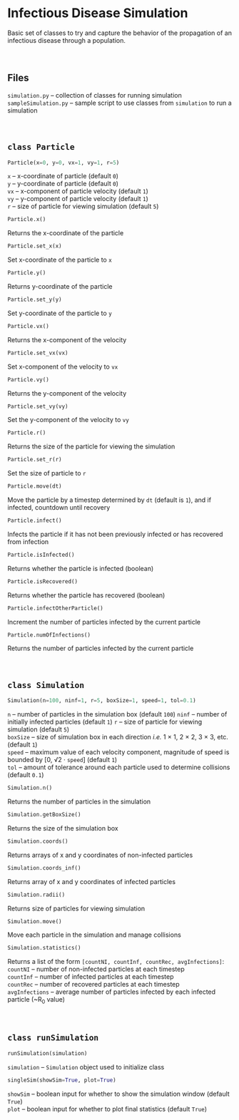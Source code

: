 # Infectious Disease Simulation

Basic set of classes to try and capture the behavior of the propagation of an infectious disease through a population.  
&nbsp;  
&nbsp;  

## Files  
`simulation.py` – collection of classes for running simulation  
`sampleSimulation.py` – sample script to use classes from `simulation` to run a simulation  
&nbsp;  
&nbsp;  

## `class Particle` 
```python
Particle(x=0, y=0, vx=1, vy=1, r=5)
```
`x` &ndash; x-coordinate of particle (default `0`)  
`y` &ndash; y-coordinate of particle (default `0`)  
`vx` &ndash; x-component of particle velocity (default `1`)  
`vy` &ndash; y-component of particle velocity (default `1`)  
`r` &ndash; size of particle for viewing simulation (default `5`)  

```python
Particle.x()
```
Returns the x-coordinate of the particle  

```python
Particle.set_x(x)
```
Set x-coordinate of the particle to `x`  

```python
Particle.y()
```
Returns y-coordinate of the particle  

```python
Particle.set_y(y)
```
Set y-coordinate of the particle to `y`  

```python
Particle.vx()
```
Returns the x-component of the velocity  

```python
Particle.set_vx(vx)
```
Set x-component of the velocity to `vx`  

```python
Particle.vy()
```
Returns the y-component of the velocity  

```python
Particle.set_vy(vy)
```
Set the y-component of the velocity to `vy`  

```python
Particle.r()
```
Returns the size of the particle for viewing the simulation  

```python
Particle.set_r(r)
```
Set the size of particle to `r`  

```python
Particle.move(dt)
```
Move the particle by a timestep determined by `dt` (default is `1`), and if infected, countdown until recovery  

```python
Particle.infect()
```
Infects the particle if it has not been previously infected or has recovered from infection  

```python
Particle.isInfected()
```
Returns whether the particle is infected (boolean)  

```python
Particle.isRecovered()
```
Returns whether the particle has recovered (boolean)  

```python
Particle.infectOtherParticle()
```
Increment the number of particles infected by the current particle  

```python
Particle.numOfInfections()
```
Returns the number of particles infected by the current particle  
&nbsp;  
&nbsp;  

## `class Simulation`
```python
Simulation(n=100, ninf=1, r=5, boxSize=1, speed=1, tol=0.1)
```
`n` &ndash; number of particles in the simulation box (default `100`)
`ninf` &ndash; number of initially infected particles (default `1`)
`r` &ndash; size of particle for viewing simulation (default `5`)  
`boxSize` &ndash; size of simulation box in each direction <i>i.e.</i> 1 &times; 1, 2 &times; 2, 3 &times; 3, etc. (default `1`)  
`speed` &ndash; maximum value of each velocity component, magnitude of speed is bounded by [0, &radic;2 &middot; `speed`] (default `1`)  
`tol` &ndash; amount of tolerance around each particle used to determine collisions (default `0.1`)  

```python
Simulation.n()
```
Returns the number of particles in the simulation  

```python
Simulation.getBoxSize()
```
Returns the size of the simulation box  

```python
Simulation.coords()
```
Returns arrays of x and y coordinates of non-infected particles  

```python
Simulation.coords_inf()
```
Returns array of x and y coordinates of infected particles  

```python
Simulation.radii()
```
Returns size of particles for viewing simulation  

```python
Simulation.move()
```
Move each particle in the simulation and manage collisions  

```python
Simulation.statistics()
```
Returns a list of the form `[countNI, countInf, countRec, avgInfections]`:  
`countNI` &ndash; number of non-infected particles at each timestep  
`countInf` &ndash; number of infected particles at each timestep  
`countRec` &ndash; number of recovered particles at each timestep  
`avgInfections` &ndash; average number of particles infected by each infected particle (~R<sub>0</sub> value)  
&nbsp;  
&nbsp;  

## `class runSimulation`
```python
runSimulation(simulation)
```
`simulation` &ndash; `Simulation` object used to initialize class

```python
singleSim(showSim=True, plot=True)
```
`showSim` &ndash; boolean input for whether to show the simulation window (default `True`)  
`plot` &ndash; boolean input for whether to plot final statistics (default `True`)
